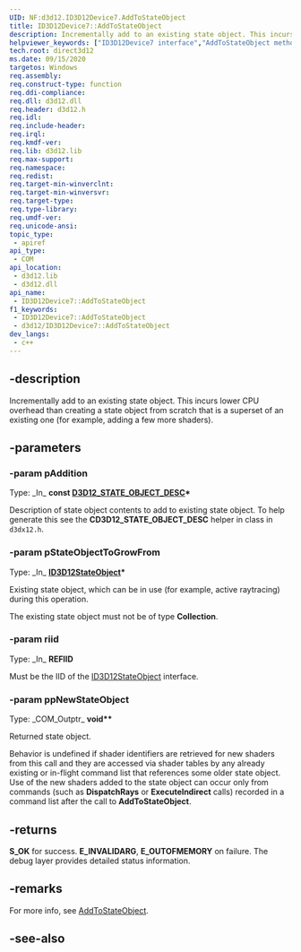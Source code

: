 ```yaml
---
UID: NF:d3d12.ID3D12Device7.AddToStateObject
title: ID3D12Device7::AddToStateObject
description: Incrementally add to an existing state object. This incurs lower CPU overhead than creating a state object from scratch that is a superset of an existing one.
helpviewer_keywords: ["ID3D12Device7 interface","AddToStateObject method","ID3D12Device7.AddToStateObject","ID3D12Device7::AddToStateObject","AddToStateObject","AddToStateObject method","AddToStateObject method","ID3D12Device7 interface","direct3d12.id3d12device7_addtostateobject","d3d12/ID3D12Device7::AddToStateObject"]
tech.root: direct3d12
ms.date: 09/15/2020
targetos: Windows
req.assembly: 
req.construct-type: function
req.ddi-compliance: 
req.dll: d3d12.dll
req.header: d3d12.h
req.idl: 
req.include-header: 
req.irql: 
req.kmdf-ver: 
req.lib: d3d12.lib
req.max-support: 
req.namespace: 
req.redist: 
req.target-min-winverclnt: 
req.target-min-winversvr: 
req.target-type: 
req.type-library: 
req.umdf-ver: 
req.unicode-ansi: 
topic_type:
 - apiref
api_type:
 - COM
api_location:
 - d3d12.lib
 - d3d12.dll
api_name:
 - ID3D12Device7::AddToStateObject
f1_keywords:
 - ID3D12Device7::AddToStateObject
 - d3d12/ID3D12Device7::AddToStateObject
dev_langs:
 - c++
---
```


## -description

Incrementally add to an existing state object. This incurs lower CPU overhead than creating a state object from scratch that is a superset of an existing one (for example, adding a few more shaders).

## -parameters

### -param pAddition

Type: \_In\_ **const [D3D12_STATE_OBJECT_DESC](./ns-d3d12-d3d12_state_object_desc.md)\***

Description of state object contents to add to existing state object. To help generate this see the **CD3D12_STATE_OBJECT_DESC** helper in class in `d3dx12.h`.

### -param pStateObjectToGrowFrom

Type: \_In\_ **[ID3D12StateObject](./nn-d3d12-id3d12stateobject.md)\***

Existing state object, which can be in use (for example, active raytracing) during this operation.

The existing state object must not be of type **Collection**.

### -param riid

Type: \_In\_ **REFIID**

Must be the IID of the [ID3D12StateObject](./nn-d3d12-id3d12stateobject.md) interface.

### -param ppNewStateObject

Type: \_COM\_Outptr\_ **void\*\***

Returned state object.

Behavior is undefined if shader identifiers are retrieved for new shaders from this call and they are accessed via shader tables by any already existing or in-flight command list that references some older state object. Use of the new shaders added to the state object can occur only from commands (such as **DispatchRays** or **ExecuteIndirect** calls) recorded in a command list after the call to **AddToStateObject**.

## -returns

**S_OK** for success. **E_INVALIDARG**, **E_OUTOFMEMORY** on failure. The debug layer provides detailed status information.

## -remarks

For more info, see [AddToStateObject](https://microsoft.github.io/DirectX-Specs/d3d/Raytracing.html#addtostateobject).

## -see-also

